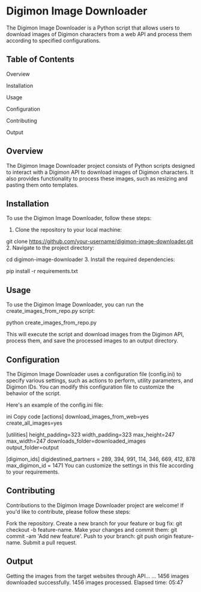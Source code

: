 # Digimon Image Downloader

The Digimon Image Downloader is a Python script that allows users to download images of Digimon characters from a web API and process them according to specified configurations.


## Table of Contents
Overview

Installation

Usage

Configuration

Contributing

Output

## Overview
The Digimon Image Downloader project consists of Python scripts designed to interact with a Digimon API to download images of Digimon characters. It also provides functionality to process these images, such as resizing and pasting them onto templates.

## Installation
To use the Digimon Image Downloader, follow these steps:

1. Clone the repository to your local machine:

git clone https://github.com/your-username/digimon-image-downloader.git
2. Navigate to the project directory:

cd digimon-image-downloader
3. Install the required dependencies:

pip install -r requirements.txt

## Usage
To use the Digimon Image Downloader, you can run the create_images_from_repo.py script:

python create_images_from_repo.py

This will execute the script and download images from the Digimon API, process them, and save the processed images to an output directory.

## Configuration
The Digimon Image Downloader uses a configuration file (config.ini) to specify various settings, such as actions to perform, utility parameters, and Digimon IDs. You can modify this configuration file to customize the behavior of the script.

Here's an example of the config.ini file:

ini
Copy code
[actions]
download_images_from_web=yes
create_all_images=yes

[utilities]
height_padding=323
width_padding=323
max_height=247
max_width=247
downloads_folder=downloaded_images
output_folder=output

[digimon_ids]
digidestined_partners = 289, 394, 991, 114, 346, 669, 412, 878
max_digimon_id = 1471
You can customize the settings in this file according to your requirements.

## Contributing
Contributions to the Digimon Image Downloader project are welcome! If you'd like to contribute, please follow these steps:

Fork the repository.
Create a new branch for your feature or bug fix: git checkout -b feature-name.
Make your changes and commit them: git commit -am 'Add new feature'.
Push to your branch: git push origin feature-name.
Submit a pull request.

## Output
Getting the images from the target websites through API...
...
1456 images downloaded successfully.
1456 images processed.
Elapsed time: 05:47

